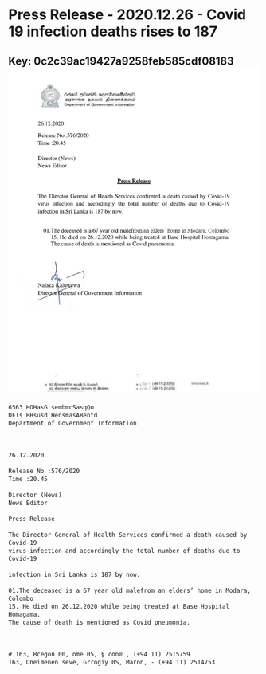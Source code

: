 # Press Release - 2020.12.26 - Covid 19 infection deaths rises to 187 
Key: 0c2c39ac19427a9258feb585cdf08183 
![img](img/0c2c39ac19427a9258feb585cdf08183.jpg)
---
```
6563 HOHasG sembmcSasqQo
DFTs BHsusd HensmasABentd
Department of Government Information

 

26.12.2020

Release No :576/2020
Time :20.45

Director (News)
News Editor

Press Release

The Director General of Health Services confirmed a death caused by Covid-19
virus infection and accordingly the total number of deaths due to Covid-19

infection in Sri Lanka is 187 by now.

01.The deceased is a 67 year old malefrom an elders’ home in Modara, Colombo
15. He died on 26.12.2020 while being treated at Base Hospital Homagama.
The cause of death is mentioned as Covid pneumonia.

 

# 163, Bcegon 00, ome 05, § con® , (+94 11) 2515759
163, Oneimenen seve, Grrogiy 0S, Maron, - (+94 11) 2514753

```
